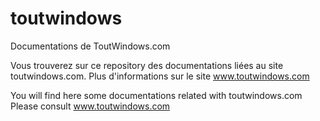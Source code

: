 # toutwindows
Documentations de ToutWindows.com

Vous trouverez sur ce repository des documentations liées au site toutwindows.com.
Plus d'informations sur le site www.toutwindows.com

You will find here some documentations related with toutwindows.com
Please consult www.toutwindows.com
